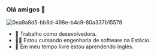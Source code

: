### Olá amigos 👋

![0ea9a8d5-bb8d-498e-b4c9-80a337b15578](https://github.com/miriele-soares/miriele-soares/assets/157256726/6928aba7-b451-473f-a664-5689821a94b7)


- 🔭 Trabalho como desevolvedora.
- 👩‍🎓 Estou cursando engenharia de software na Estácio.
- 🌱 Em meu tempo livre estou aprendendo Inglês.
